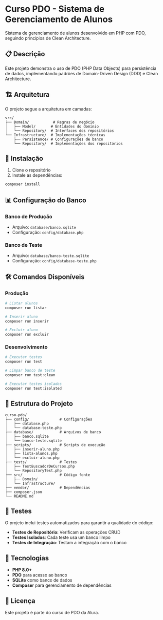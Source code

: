 # Curso PDO - Sistema de Gerenciamento de Alunos

Sistema de gerenciamento de alunos desenvolvido em PHP com PDO, seguindo princípios de Clean Architecture.

## 📋 Descrição

Este projeto demonstra o uso de PDO (PHP Data Objects) para persistência de dados, implementando padrões de Domain-Driven Design (DDD) e Clean Architecture.

## 🏗️ Arquitetura

O projeto segue a arquitetura em camadas:

```
src/
├── Domain/           # Regras de negócio
│   ├── Model/       # Entidades do domínio
│   └── Repository/  # Interfaces dos repositórios
└── Infrastructure/  # Implementações técnicas
    ├── Persistence/ # Configurações de banco
    └── Repository/  # Implementações dos repositórios
```

## 🚀 Instalação

1. Clone o repositório
2. Instale as dependências:
```bash
composer install
```

## 📊 Configuração do Banco

### Banco de Produção
- Arquivo: `database/banco.sqlite`
- Configuração: `config/database.php`

### Banco de Teste
- Arquivo: `database/banco-teste.sqlite`
- Configuração: `config/database-teste.php`

## 🛠️ Comandos Disponíveis

### Produção
```bash
# Listar alunos
composer run listar

# Inserir aluno
composer run inserir

# Excluir aluno
composer run excluir
```

### Desenvolvimento
```bash
# Executar testes
composer run test

# Limpar banco de teste
composer run test:clean

# Executar testes isolados
composer run test:isolated
```

## 📁 Estrutura do Projeto

```
curso-pdo/
├── config/              # Configurações
│   ├── database.php
│   └── database-teste.php
├── database/            # Arquivos de banco
│   ├── banco.sqlite
│   └── banco-teste.sqlite
├── scripts/             # Scripts de execução
│   ├── inserir-aluno.php
│   ├── lista-alunos.php
│   └── excluir-aluno.php
├── tests/               # Testes
│   ├── TestBuscadorDeCursos.php
│   └── RepositoryTest.php
├── src/                 # Código fonte
│   ├── Domain/
│   └── Infrastructure/
├── vendor/              # Dependências
├── composer.json
└── README.md
```

## 🧪 Testes

O projeto inclui testes automatizados para garantir a qualidade do código:

- **Testes de Repositório**: Verificam as operações CRUD
- **Testes Isolados**: Cada teste usa um banco limpo
- **Testes de Integração**: Testam a integração com o banco

## 🔧 Tecnologias

- **PHP 8.0+**
- **PDO** para acesso ao banco
- **SQLite** como banco de dados
- **Composer** para gerenciamento de dependências

## 📝 Licença

Este projeto é parte do curso de PDO da Alura. 